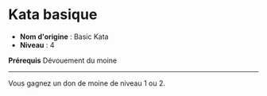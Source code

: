 # Kata basique

 * **Nom d'origine** : Basic Kata
 * **Niveau** : 4


<p><strong>Prérequis</strong> Dévouement du moine</p>
<hr>
<p>Vous gagnez un don de moine de niveau 1 ou 2.</p>